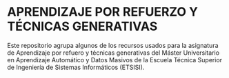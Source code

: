 # APRENDIZAJE POR REFUERZO Y TÉCNICAS GENERATIVAS

Este repositorio agrupa algunos de los recursos usados para la asignatura de
Aprendizaje por refuero y técnicas generativas del Máster Universitario en Aprendizaje Automático y Datos Masivos de la Escuela Técnica Superior de Ingeniería de Sistemas Informáticos  (ETSISI).
